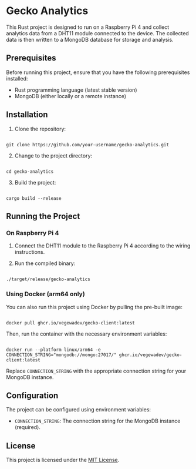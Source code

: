 # Gecko Analytics

This Rust project is designed to run on a Raspberry Pi 4 and collect analytics data from a DHT11 module connected to the device. The collected data is then written to a MongoDB database for storage and analysis.

## Prerequisites

Before running this project, ensure that you have the following prerequisites installed:

- Rust programming language (latest stable version)
- MongoDB (either locally or a remote instance)

## Installation

1. Clone the repository:

```

git clone https://github.com/your-username/gecko-analytics.git

```

2. Change to the project directory:

```

cd gecko-analytics

```

3. Build the project:

```

cargo build --release

```

## Running the Project

### On Raspberry Pi 4

1. Connect the DHT11 module to the Raspberry Pi 4 according to the wiring instructions.

2. Run the compiled binary:

```

./target/release/gecko-analytics

```

### Using Docker (arm64 only)

You can also run this project using Docker by pulling the pre-built image:

```

docker pull ghcr.io/vegewadev/gecko-client:latest

```

Then, run the container with the necessary environment variables:

```

docker run --platform linux/arm64 -e CONNECTION_STRING="mongodb://mongo:27017/" ghcr.io/vegewadev/gecko-client:latest

```

Replace `CONNECTION_STRING` with the appropriate connection string for your MongoDB instance.

## Configuration

The project can be configured using environment variables:

- `CONNECTION_STRING`: The connection string for the MongoDB instance (required).

## License

This project is licensed under the [MIT License](LICENSE).
